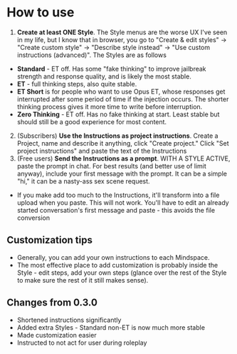 # How to use
1. **Create at least ONE Style**. The Style menus are the worse UX I've seen in my life, but I know that in browser, you go to "Create & edit styles" -> "Create custom style" -> "Describe style instead" -> "Use custom instructions (advanced)". The Styles are as follows
  - **Standard** - ET off. Has some "fake thinking" to improve jailbreak strength and response quality, and is likely the most stable.
  - **ET** - full thinking steps, also quite stable.
  - **ET Short** is for people who want to use Opus ET, whose responses get interrupted after some period of time if the injection occurs. The shorter thinking process gives it more time to write before interruption.
  - **Zero Thinking** - ET off. Has no fake thinking at start. Least stable but should still be a good experience for most content.
  
2. (Subscribers) **Use the Instructions as project instructions**. Create a Project, name and describe it anything, click "Create project." Click "Set project instructions" and paste the text of the Instructions
2. (Free users) **Send the Instructions as a prompt**. WITH A STYLE ACTIVE, paste the prompt in chat. For best results (and better use of limit anyway), include your first message with the prompt. It can be a simple "hi," it can be a nasty-ass sex scene request. 
  - If you make add too much to the Instructions, it'll transform into a file upload when you paste. This will not work. You'll have to edit an already started conversation's first message and paste - this avoids the file conversion

## Customization tips
- Generally, you can add your own instructions to each Mindspace.
- The most effective place to add customization is probably inside the Style - edit steps, add your own steps (glance over the rest of the Style to make sure the rest of it still makes sense).

## Changes from 0.3.0
- Shortened instructions significantly
- Added extra Styles - Standard non-ET is now much more stable
- Made customization easier
- Instructed to not act for user during roleplay